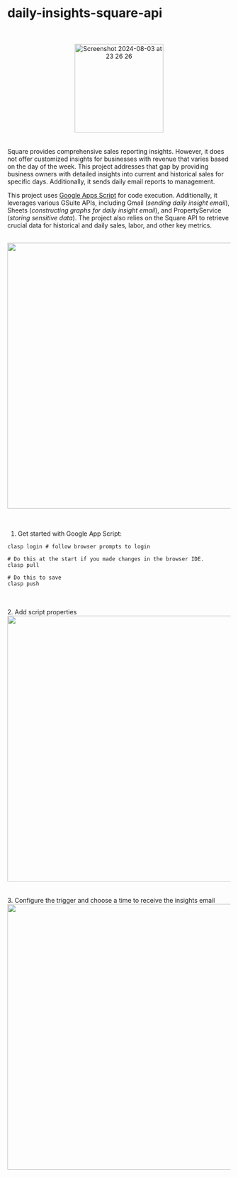 # daily-insights-square-api

</br>
</br>
<div align="center">
    <img width="200" height="200" alt="Screenshot 2024-08-03 at 23 26 26" src="https://github.com/user-attachments/assets/3c7c7fdf-d763-4090-aaab-07d67113cf3b">
</div>
</br>
</br>
Square provides comprehensive sales reporting insights. However, it does not offer customized insights for businesses with revenue that varies based on the day of the week. This project addresses that gap by providing business owners with detailed insights into current and historical sales for specific days. Additionally, it sends daily email reports to management.

This project uses [Google Apps Script](https://www.google.com/script/start/) for code execution. Additionally, it leverages various GSuite APIs, including Gmail (_sending daily insight email_), Sheets (_constructing graphs for daily insight email_), and PropertyService (_storing sensitive data_). The project also relies on the Square API to retrieve crucial data for historical and daily sales, labor, and other key metrics.
</br>
</br>

<div align="center">
<img width="600" src="https://github.com/user-attachments/assets/e01f3690-dfcc-421b-af7a-48d5184618cc">
</div>

</br>
</br>

1. Get started with Google App Script: 

```
clasp login # follow browser prompts to login

# Do this at the start if you made changes in the browser IDE.
clasp pull

# Do this to save
clasp push
```

</br>
</br>
2. Add script properties
<div align="center">
<img width="600" src="https://github.com/user-attachments/assets/959d967c-d199-49cb-8ef5-48a185f8ff2f">
</div>
</br>
</br>
3. Configure the trigger and choose a time to receive the insights email
<div align="center">
<img width="600" src="https://github.com/user-attachments/assets/ec77bd74-b744-4220-9787-5c6517374f25">
</div>

